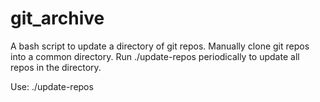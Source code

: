 # git_archive

A bash script to update a directory of git repos. Manually clone git repos into a common directory. Run ./update-repos periodically to update all repos in the directory.

Use: ./update-repos
